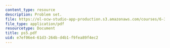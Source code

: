 ```yaml
---
content_type: resource
description: Problem set.
file: https://ol-ocw-studio-app-production.s3.amazonaws.com/courses/6-302-feedback-systems-spring-2007/e7ef06e461d3264bd4b1f9fea89f4ec2_ps5.pdf
file_type: application/pdf
resourcetype: Document
title: ps5.pdf
uid: e7ef06e4-61d3-264b-d4b1-f9fea89f4ec2
---
```


